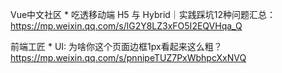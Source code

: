 
Vue中文社区 * 吃透移动端 H5 与 Hybrid｜实践踩坑12种问题汇总：<https://mp.weixin.qq.com/s/lG2Y8LZ3xFO5I2EQVHqa_Q>


前端工匠 * UI: 为啥你这个页面边框1px看起来这么粗？<https://mp.weixin.qq.com/s/pnnipeTUZ7PxWbhpcXxNVQ>